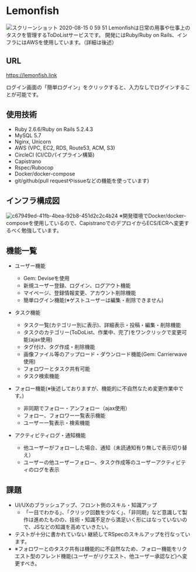# Lemonfish

![スクリーンショット 2020-08-15 0 59 51](https://user-images.githubusercontent.com/61115238/90268954-caf70800-de92-11ea-98d3-d8d93c402cbe.png)
Lemonfishは日常の用事や仕事上のタスクを管理するToDoListサービスです。
開発にはRuby/Ruby on Rails、インフラにはAWSを使用しています。（詳細は後述）


## URL
https://lemonfish.link

ログイン画面の「簡単ログイン」をクリックすると、入力なしでログインすることが可能です。


## 使用技術
- Ruby 2.6.6/Ruby on Rails 5.2.4.3
- MySQL 5.7
- Nginx, Unicorn
- AWS (VPC, EC2, RDS, Route53, ACM, S3)
- CircleCI (CI/CDパイプライン構築)
- Capistrano
- Rspec/Rubocop
- Docker/docker-compose
- git/github(pull requestやissueなどの機能を使っています)


## インフラ構成図

![c67949ed-41fb-4bea-92b8-451d2c2c4b24](https://user-images.githubusercontent.com/61115238/90270115-a9971b80-de94-11ea-9942-c4660275e041.png)
※開発環境でDocker/docker-composeを使用しているので、CapistranoでのデプロイからECS/ECRへ変更するべく勉強しています。


## 機能一覧

- ユーザー機能
  - Gem: Deviseを使用
  - 新規ユーザー登録、ログイン、ログアウト機能
  - マイページ、登録情報変更、アカウント削除機能
  - 簡単ログイン機能(※ゲストユーザーは編集・削除できません)

- タスク機能
  - タスク一覧(カテゴリー別に表示)、詳細表示・投稿・編集・削除機能
  - タスクのカテゴリー(ToDoList、作業中、完了)をワンクリックで変更可能(ajax使用)
  - タグ付け、タグ作成・削除機能
  - 画像ファイル等のアップロード・ダウンロード機能(Gem: Carrierwave使用)
  - フォロワーとタスク共有可能
  - タスク検索機能

- フォロー機能(※後述しておりますが、機能的に不自然なため変更作業中です。)
  - 非同期でフォロー・アンフォロー（ajax使用）
  - フォロー、フォロワー一覧表示機能
  - ユーザー一覧表示・検索機能

- アクティビティログ・通知機能
  - 他ユーザーがフォローした場合、通知（未読通知有り無しで表示切り替え）
  - ユーザーの他ユーザーフォロー、タスク作成等のユーザーアクティビティのログを表示　


## 課題
- UI/UXのブラッシュアップ、フロント側のスキル・知識アップ
  - 「一目でわかる」、「クリック回数を少なく」、「非同期」など意識して製作は進めたものの、技術・知識不足から満足いく形にはなっていないので、JSなどの知識を高めていきたい。
- テストが十分に書かれていない
  継続してRSpecのスキルアップを行なっています。
- ※フォロワーとのタスク共有は機能的に不自然なため、フォロー機能をリクエスト型のフレンド機能(ユーザーがリクエスト、他ユーザー承認など)へ変更すべき。
